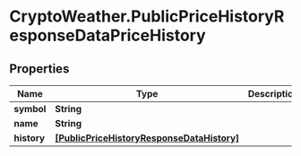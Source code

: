 # CryptoWeather.PublicPriceHistoryResponseDataPriceHistory

## Properties
Name | Type | Description | Notes
------------ | ------------- | ------------- | -------------
**symbol** | **String** |  | 
**name** | **String** |  | 
**history** | [**[PublicPriceHistoryResponseDataHistory]**](PublicPriceHistoryResponseDataHistory.md) |  | 


